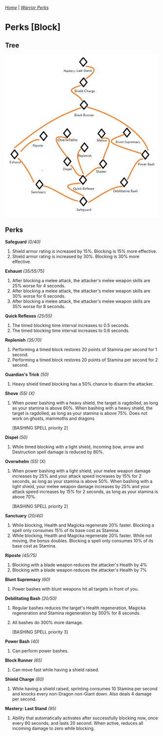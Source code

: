 _[Home](../)_ |
_[Warrior Perks](../warrior)_

# Perks [Block]

## Tree

![Block Perk Tree](../assets/tree_block.png "Block Perk Tree Structure")

## Perks

**Safeguard** _(0/40)_
1. Shield armor rating is increased by 15%. Blocking is 15% more effective.
2. Shield armor rating is increased by 30%. Blocking is 30% more effective.

**Exhaust** _(35/55/75)_
1. After blocking a melee attack, the attacker's melee weapon skills are 25% worse for 4 seconds.
2. After blocking a melee attack, the attacker's melee weapon skills are 30% worse for 6 seconds.
3. After blocking a melee attack, the attacker's melee weapon skills are 35% worse for 8 seconds.

**Quick Reflexes** _(25/55)_
1. The timed blocking time interval increases to 0.5 seconds.
2. The timed blocking time interval increases to 0.6 seconds.

**Replenish** _(35/70)_
1. Performing a timed block restores 20 points of Stamina per second for 1 second.
2. Performing a timed block restores 20 points of Stamina per second for 2 second.

**Guardian's Trick** _(50)_
1. Heavy shield timed blocking has a 50% chance to disarm the attacker.

**Shove** _(55) (X)_
1. When power bashing with a heavy shield, the target is ragdolled, as long as your stamina is above 60%.
When bashing with a heavy shield, the target is ragdolled, as long as your stamina is above 75%.
Does not work on ghosts, mammoths and dragons

    [BASHING SPELL priority 2]

**Dispel** _(50)_
1. While timed blocking with a light shield, incoming bow, arrow and Destruction spell damage is reduced by 80%.

**Overwhelm** _(55)_ (X)
1. When power bashing with a light shield, your melee weapon damage increases by 25% and your attack speed increases by 15% for 2 seconds, as long as your stamina is above 50%.
When bashing with a light shield, your melee weapon damage increases by 25% and your attack speed increases by 15% for 2 seconds, as long as your stamina is above 70%.

    [BASHING SPELL priority 2]
    
**Sanctuary** _(20/40)_
1. While blocking, Health and Magicka regenerate 20% faster. Blocking a spell only consumes 15% of its base cost as Stamina.
1. While blocking, Health and Magicka regenerate 20% faster. While not moving, the bonus doubles. Blocking a spell only consumes 10% of its base cost as Stamina.

**Riposte** _(45/75)_
1. Blocking with a blade weapon reduces the attacker's Health by 4%
2. Blocking with a blade weapon reduces the attacker's Health by 7%

**Blunt Supremacy** _(60)_
1. Power bashes with blunt weapons hit all targets in front of you.

**Debilitating Bash** _(20/50)_
1. Regular bashes reduces the target's Health regeneration, Magicka regeneration and Stamina regeneration by 300% for 8 seconds.
2. All bashes do 300% more damage.

    [BASHING SPELL priority 3]

**Power Bash** _(40)_
1. Can perform power bashes.

**Block Runner** _(65)_
1. Can move fast while having a shield raised.

**Shield Charge** _(80)_
1. While having a shield raised, sprinting consumes 10 Stamina per second and knocks every non-Dragon non-Giant down. Also deals 4 damage per second.

**Mastery: Last Stand** _(95)_
1. Ability that automatically activates after successfully blocking now, once every 60 seconds, and lasts 20 second. When active, reduces all incoming damage to zero while blocking.
